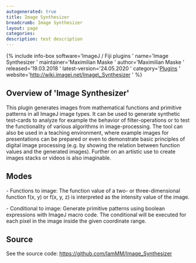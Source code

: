 ```yaml
---
autogenerated: true
title: Image Synthesizer
breadcrumb: Image Synthesizer
layout: page
categories: 
description: test description
---
```


{% include info-box software='ImageJ / Fiji plugins ' name='Image Synthesizer ' maintainer='Maximilian Maske ' author='Maximilian Maske ' released='19.03.2018 ' latest-version='24.05.2020 ' category='[Plugins](Category_Plugins ) ' website='http://wiki.imagej.net/Image\_Synthesizer ' %}

Overview of 'Image Synthesizer'
-------------------------------

This plugin generates images from mathematical functions and primitive patterns in all ImageJ image types. It can be used to generate synthetic test-cards to analyze for example the behavior of filter-operations or to test the functionality of various algorithms in image-processing. The tool can also be used in a teaching environment, where example images for presentations can be prepared or even to demonstrate basic principles of digital image processing (e.g. by showing the relation between function values and the generated images). Further on an artistic use to create images stacks or videos is also imaginable.

Modes
-----

\- Functions to image: The function value of a two- or three-dimensional function f(x, y) or f(x, y, z) is interpreted as the intensity value of the image.

\- Conditional to image: Generate primitive patterns using boolean expressions with ImageJ macro code. The conditional will be executed for each pixel in the image inside the given coordinate range.

Source
------

See the source code: https://github.com/IamMM/Image_Synthesizer
